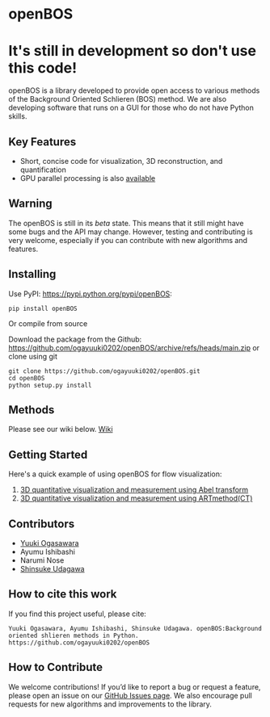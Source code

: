 # openBOS
# It's still in development so don't use this code!
openBOS is a library developed to provide open access to various methods of the Background Oriented Schlieren (BOS) method. We are also developing software that runs on a GUI for those who do not have Python skills.

## Key Features
- Short, concise code for visualization, 3D reconstruction, and quantification
- GPU parallel processing is also [available](https://github.com/ogayuuki0202/openBOS-GPU)

## Warning

The openBOS is still in its *beta* state. This means that
it still might have some bugs and the API may change. However, testing and contributing
is very welcome, especially if you can contribute with new algorithms and features.

## Installing
Use PyPI: <https://pypi.python.org/pypi/openBOS>:

    pip install openBOS 

Or compile from source

Download the package from the Github: https://github.com/ogayuuki0202/openBOS/archive/refs/heads/main.zip
or clone using git

    git clone https://github.com/ogayuuki0202/openBOS.git
    cd openBOS
    python setup.py install 


## Methods

Please see our wiki below.
[Wiki](https://github.com/ogayuuki0202/openBOS/wiki)

## Getting Started
Here's a quick example of using openBOS for flow visualization:
1. [3D quantitative visualization and measurement using Abel transform](https://colab.research.google.com/drive/1-Z0ufw8g7u86d0KtyjZTSHDbtDhhknmj?usp=sharing)
2. [3D quantitative visualization and measurement using ARTmethod(CT)]()

## Contributors
- [Yuuki Ogasawara](https://orcid.org/0009-0004-0350-2185)
- Ayumu Ishibashi 
- Narumi Nose
- [Shinsuke Udagawa](https://www.researchgate.net/profile/Shinsuke-Udagawa)
## How to cite this work
If you find this project useful, please cite:

    Yuuki Ogasawara, Ayumu Ishibashi, Shinsuke Udagawa. openBOS:Background oriented shlieren methods in Python. https://github.com/ogayuuki0202/openBOS

## How to Contribute
We welcome contributions! If you’d like to report a bug or request a feature, please open an issue on our [GitHub Issues page](https://github.com/ogayuuki0202/openBOS/issues). We also encourage pull requests for new algorithms and improvements to the library.

